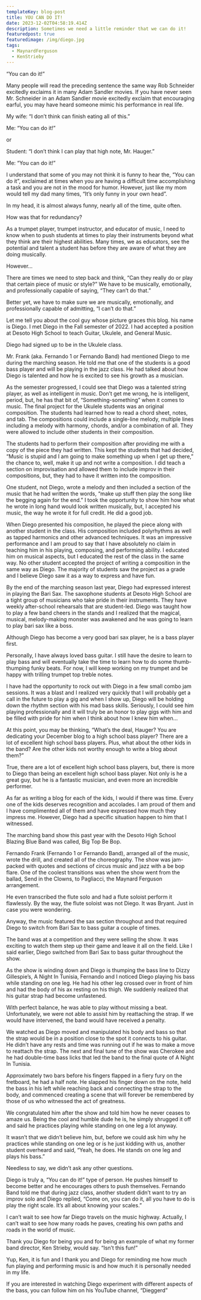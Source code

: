 ```yaml
---
templateKey: blog-post
title: YOU CAN DO IT!
date: 2023-12-02T04:58:19.414Z
description: Sometimes we need a little reminder that we can do it!
featuredpost: true
featuredimage: /img/diego.jpg
tags:
  - MaynardFerguson
  - KenStrieby
---
```

“You can do it!” 

Many people will read the preceding sentence the same way Rob Schneider excitedly exclaims it in many Adam Sandler movies.  If you have never seen Mr. Schneider in an Adam Sandler movie excitedly exclaim that encouraging earful, you may have heard someone mimic his performance in real life.

My wife:  “I don’t think can finish eating all of this.”

Me:  “You can do it!”

or

Student:  “I don’t think I can play that high note, Mr. Hauger.”

Me:  “You can do it!”

I understand that some of you may not think it is funny to hear the, “You can do it”, exclaimed at times when you are having a difficult time accomplishing a task and you are not in the mood for humor.  However, just like my mom would tell my dad many times, “It’s only funny in your own head”.

In my head, it is almost always funny, nearly all of the time, quite often.

How was that for redundancy?

As a trumpet player, trumpet instructor, and educator of music, I need to know when to push students at times to play their instruments beyond what they think are their highest abilities.  Many times, we as educators, see the potential and talent a student has before they are aware of what they are doing musically.

However…

There are times we need to step back and think, “Can they really do or play that certain piece of music or style?”  We have to be musically, emotionally, and professionally capable of saying, “They can’t do that.”

Better yet, we have to make sure we are musically, emotionally, and professionally capable of admitting, “I can’t do that.”

Let me tell you about the cool guy whose picture graces this blog.  his name is Diego.  I met Diego in the Fall semester of 2022.  I had accepted a position at Desoto High School to teach Guitar, Ukulele, and General Music.  

Diego had signed up to be in the Ukulele class.

Mr. Frank (aka. Fernando 1 or Fernando Band) had mentioned Diego to me during the marching season.  He told me that one of the students is a good bass player and will be playing in the jazz class.  He had talked about how Diego is talented and how he is excited to see his growth as a musician.

As the semester progressed, I could see that Diego was a talented string player, as well as intelligent in music.  Don’t get me wrong, he is intelligent, period, but, he has that bit of, “Something-something” when it comes to music.  The final project for the Ukulele students was an original composition.  The students had learned how to read a chord sheet, notes, and tab.  The compositions could include a single-line melody, multiple lines including a melody with harmony, chords, and/or a combination of all.  They were allowed to include other students in their composition.  

The students had to perform their composition after providing me with a copy of the piece they had written.  This kept the students that had decided, “Music is stupid and I am going to make something up when I get up there,” the chance to, well, make it up and not write a composition.  I did teach a section on improvisation and allowed them to include improv in their compositions, but, they had to have it written into the composition.  

One student, not Diego, wrote a melody and then included a section of the music that he had written the words, “make up stuff then play the song like the begging again for the end.”  I took the opportunity to show him how what he wrote in long hand would look written musically, but, I accepted his music, the way he wrote it for full credit.  He did a good job.

When Diego presented his composition, he played the piece along with another student in the class.  His composition included polyrhythms as well as tapped harmonics and other advanced techniques.  It was an impressive performance and I am proud to say that I have absolutely no claim in teaching him in his playing, composing, and performing ability.  I educated him on musical aspects, but I educated the rest of the class in the same way.  No other student accepted the project of writing a composition in the same way as Diego.  The majority of students saw the project as a grade and I believe Diego saw it as a way to express and have fun.  

By the end of the marching season last year, Diego had expressed interest in playing the Bari Sax.  The saxophone students at Desoto High School are a tight group of musicians who take pride in their instruments.  They have weekly after-school rehearsals that are student-led.  Diego was taught how to play a few band cheers in the stands and I realized that the magical, musical, melody-making monster was awakened and he was going to learn to play bari sax like a boss.

Although Diego has become a very good bari sax player, he is a bass player first.  

Personally, I have always loved bass guitar.  I still have the desire to learn to play bass and will eventually take the time to learn how to do some thumb-thumping funky beats.  For now, I will keep working on my trumpet and be happy with trilling trumpet top treble notes.

I have had the opportunity to rock out with Diego in a few small combo jam sessions.  It was a blast and I realized very quickly that I will probably get a call in the future to play a gig and when I show up, Diego will be holding down the rhythm section with his mad bass skills.  Seriously, I could see him playing professionally and it will truly be an honor to play gigs with him and be filled with pride for him when I think about how I knew him when…

At this point, you may be thinking, “What’s the deal, Hauger?  You are dedicating your December blog to a high school bass player?  There are a lot of excellent high school bass players.  Plus, what about the other kids in the band?  Are the other kids not worthy enough to write a blog about them?”

True, there are a lot of excellent high school bass players, but, there is more to Diego than being an excellent high school bass player.  Not only is he a great guy, but he is a fantastic musician, and even more an incredible performer.

As far as writing a blog for each of the kids, I would if there was time.  Every one of the kids deserves recognition and accolades.  I am proud of them and I have complimented all of them and have expressed how much they impress me.  However, Diego had a specific situation happen to him that I witnessed.

The marching band show this past year with the Desoto High School Blazing Blue Band was called, Big Top Be Bop.

Fernando Frank (Fernando 1 or Fernando Band), arranged all of the music, wrote the drill, and created all of the choreography.  The show was jam-packed with quotes and sections of circus music and jazz with a be bop flare.  One of the coolest transitions was when the show went from the ballad, Send in the Clowns, to Pagliacci, the Maynard Ferguson arrangement.

He even transcribed the flute solo and had a flute soloist perform it flawlessly.  By the way, the flute soloist was not Diego.  It was Bryant.  Just in case you were wondering.

Anyway, the music featured the sax section throughout and that required Diego to switch from Bari Sax to bass guitar a couple of times.

The band was at a competition and they were selling the show.  It was exciting to watch them step up their game and leave it all on the field.  Like I said earlier, Diego switched from Bari Sax to bass guitar throughout the show.

As the show is winding down and Diego is thumping the bass line to Dizzy Gillespie’s, A Night In Tunisia, Fernando and I noticed Diego playing his bass while standing on one leg.  He had his other leg crossed over in front of him and had the body of his ax resting on his thigh.  We suddenly realized that his guitar strap had become unfastened.

With perfect balance, he was able to play without missing a beat.  Unfortunately, we were not able to assist him by reattaching the strap.  If we would have intervened, the band would have received a penalty.

We watched as Diego moved and manipulated his body and bass so that the strap would be in a position close to the spot it connects to his guitar.  He didn’t have any rests and time was running out if he was to make a move to reattach the strap.  The next and final tune of the show was Cherokee and he had double-time bass licks that led the band to the final quote of A Night In Tunisia.

Approximately two bars before his fingers flapped in a fiery fury on the fretboard, he had a half note.  He slapped his finger down on the note, held the bass in his left while reaching back and connecting the strap to the body, and commenced creating a scene that will forever be remembered by those of us who witnessed the act of greatness.

We congratulated him after the show and told him how he never ceases to amaze us.  Being the cool and humble dude he is, he simply shrugged it off and said he practices playing while standing on one leg a lot anyway.

It wasn’t that we didn’t believe him, but, before we could ask him why he practices while standing on one leg or is he just kidding with us, another student overheard and said, “Yeah, he does.  He stands on one leg and plays his bass.”

Needless to say, we didn’t ask any other questions.

Diego is truly a, “You can do it!” type of person.  He pushes himself to become better and he encourages others to push themselves.  Fernando Band told me that during jazz class, another student didn’t want to try an improv solo and Diego replied, “Come on, you can do it, all you have to do is play the right scale.  It’s all about knowing your scales.”

I can’t wait to see how far Diego travels on the music highway.  Actually, I can’t wait to see how many roads he paves, creating his own paths and roads in the world of music.

Thank you Diego for being you and for being an example of what my former band director, Ken Strieby, would say.  “Isn’t this fun!”

Yup, Ken, it is fun and I thank you and Diego for reminding me how much fun playing and performing music is and how much it is personally needed in my life.

If you are interested in watching Diego experiment with different aspects of the bass, you can follow him on his YouTube channel, “Dieggerd”